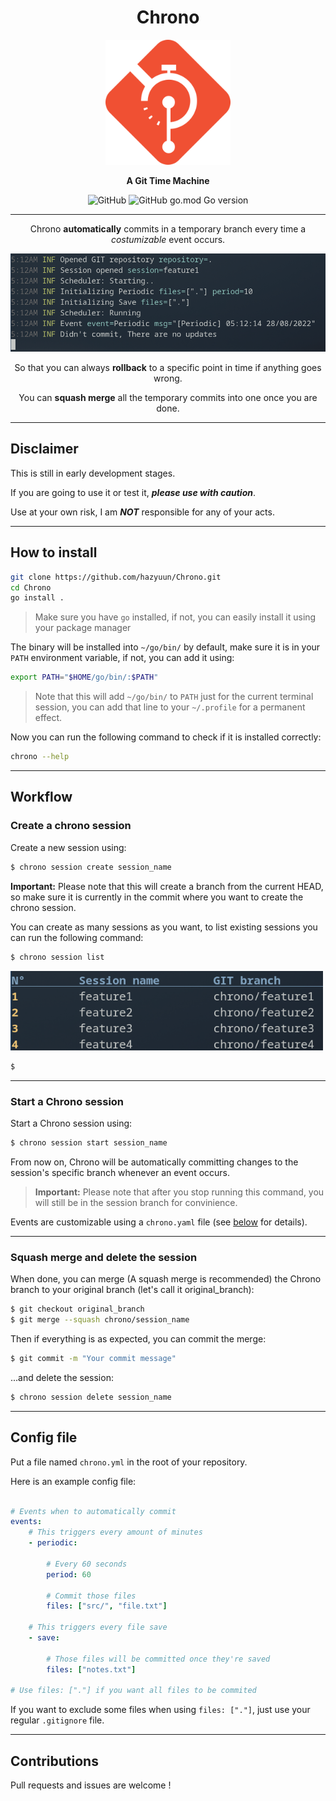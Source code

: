 <div align="center">
    <h1>Chrono</h1>
    <img src="assets/logo.png" width="200"/>
</div>
<div align="center">
    <p><strong>A Git Time Machine</strong></p>
    <img alt="GitHub" src="https://img.shields.io/github/license/hazyuun/Chrono?style=for-the-badge&color=green"/>
    <img alt="GitHub go.mod Go version" src="https://img.shields.io/github/go-mod/go-version/hazyuun/Chrono?style=for-the-badge"/>
</div>

---

<p align="center">
    Chrono <strong>automatically</strong> commits in a temporary branch every time a <i>costumizable</i> event occurs.
</p>
<p align="center">
    <img src="assets/screenshot1.png" width="650"/>
</p>
<p align="center">
    So that you can always <strong>rollback</strong> to a specific point in time if anything goes wrong.
</p>
<p align="center">
    You can <strong>squash merge</strong> all the temporary commits into one once you are done.
</p>

---

## Disclaimer
This is still in early development stages.

If you are going to use it or test it, ***please use with caution***.

Use at your own risk, I am ***NOT*** responsible for any of your acts.

---

## How to install

```bash
git clone https://github.com/hazyuun/Chrono.git
cd Chrono
go install .
```
> Make sure you have `go` installed, if not, you can easily install it using your package manager

The binary will be installed into `~/go/bin/` by default, make sure it is in your `PATH` environment variable, if not, you can add it using:

```bash
export PATH="$HOME/go/bin/:$PATH"
```
> Note that this will add `~/go/bin/` to `PATH` just for the current terminal session, you can add that line to your `~/.profile` for a permanent effect.

Now you can run the following command to check if it is installed correctly:

```bash
chrono --help
```

---

## Workflow
### Create a chrono session

Create a new session using:

```bash
$ chrono session create session_name
```
<b>Important:</b> Please note that this will create a branch from the current HEAD, so make sure it is currently in the commit where you want to create the chrono session.

You can create as many sessions as you want, to list existing sessions you can run the following command:

```bash
$ chrono session list
```

<img src="assets/sessions_list.png" width="500"/>

```bash
$
```

---

### Start a Chrono session
Start a Chrono session using:
```bash
$ chrono session start session_name
```
From now on, Chrono will be automatically committing changes to the session's specific branch whenever an event occurs.

> <b>Important:</b> Please note that after you stop running this command, you will still be in the session branch for convinience.

Events are customizable using a `chrono.yaml` file (see [below](#config-file) for details).

---

### Squash merge and delete the session
When done, you can merge (A squash merge is recommended) the Chrono branch to your original branch (let's call it original_branch):
```bash
$ git checkout original_branch
$ git merge --squash chrono/session_name
```
Then if everything is as expected, you can commit the merge:
```bash
$ git commit -m "Your commit message"
```
...and delete the session:
```bash
$ chrono session delete session_name
```
---

## Config file
Put a file named `chrono.yml` in the root of your repository.

Here is an example config file:
```yaml

# Events when to automatically commit
events:
    # This triggers every amount of minutes
    - periodic:

        # Every 60 seconds
        period: 60

        # Commit those files
        files: ["src/", "file.txt"] 

    # This triggers every file save
    - save:

        # Those files will be committed once they're saved
        files: ["notes.txt"]
        
# Use files: ["."] if you want all files to be commited
```

If you want to exclude some files when using `files: ["."]`, just use your regular `.gitignore` file.

---

## Contributions

Pull requests and issues are welcome !
